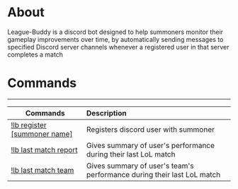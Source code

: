 # About
League-Buddy is a discord bot designed to help summoners monitor their gameplay improvements over time, by automatically sending messages to specified Discord server channels whenever a registered user in that server completes a match
# Commands
---
| **Commands**                | **Description**                                                      |
|-----------------------------|:---------------------------------------------------------------------|
|[!lb register [summoner name]](https://raw.githubusercontent.com/voxlap/League-Discord-Buddy/master/register.png) |Registers discord user with summoner                                  |
|[!lb last match report](https://raw.githubusercontent.com/voxlap/League-Discord-Buddy/master/report.png)|Gives summary of user's performance during their last LoL match       |
|[!lb last match team](https://raw.githubusercontent.com/voxlap/League-Discord-Buddy/master/team.png) |Gives summary of user's team's performance during their last LoL match|
